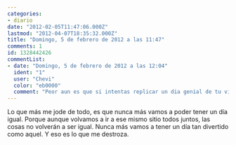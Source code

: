 ```yaml
---
categories:
- diario
date: "2012-02-05T11:47:06.000Z"
lastmod: "2012-04-07T18:35:32.000Z"
title: "Domingo, 5 de febrero de 2012 a las 11:47"
comments: 1
id: 1328442426
commentList:
- date: "Domingo, 5 de febrero de 2012 a las 12:04"
  ident: "1"
  user: "Chevi"
  color: "eb0000"
  comment: "Peor aun es que si intentas replicar un dia genial de tu vida, siempre sale peor de lo que habia sido. Yo creo que eso se debe a q  \nUe un buen dia va haciendose mejor y mejor en nuestros recuerdos segun pasa el tiempo, y por eso lo que mas me gusta de un buen dia, es comentarlo con los amigos que estuvieron alli mientras nos tomamos algo..."
---
```


Lo que más me jode de todo, es que nunca más vamos a poder tener un día igual. Porque aunque volvamos a ir a ese mismo sitio todos juntos, las cosas no volverán a ser igual. Nunca más vamos a tener un día tan divertido como aquel. Y eso es lo que me destroza.